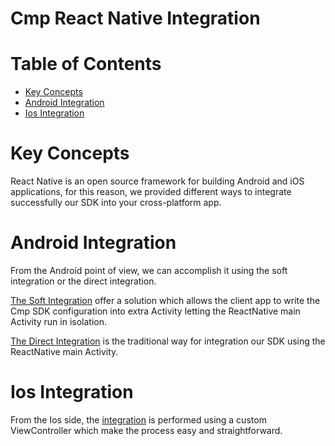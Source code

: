 # Cmp React Native Integration

# Table of Contents
- [Key Concepts](#key-concepts)
- [Android Integration](#android-integration)
- [Ios Integration](#ios-integration)

# Key Concepts
React Native is an open source framework for building Android and iOS applications, for this reason, we provided different
ways to integrate successfully our SDK into your cross-platform app.

# Android Integration
From the Android point of view, we can accomplish it using the soft integration or the direct integration.

[The Soft Integration](docs-reactnative/ANDROID_SOFT_INTEGRATION.md) offer a solution which allows the client app to write the Cmp SDK configuration 
into extra Activity letting the ReactNative main Activity run in isolation.

[The Direct Integration](docs-reactnative/ANDROID_DIRECT_INTEGRATION.md) is the traditional way for integration our SDK using the ReactNative main Activity.

# Ios Integration
From the Ios side, the [integration](docs-reactnative/IOS_INTEGRATION.md) is performed using a custom ViewController which make the process 
easy and straightforward.

